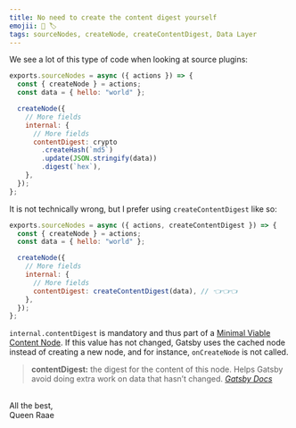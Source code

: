 ```yaml
---
title: No need to create the content digest yourself
emojii: 📄 🏷
tags: sourceNodes, createNode, createContentDigest, Data Layer
---
```


We see a lot of this type of code when looking at source plugins:

```js
exports.sourceNodes = async ({ actions }) => {
  const { createNode } = actions;
  const data = { hello: "world" };

  createNode({
    // More fields
    internal: {
      // More fields
      contentDigest: crypto
        .createHash(`md5`)
        .update(JSON.stringify(data))
        .digest(`hex`),
    },
  });
};
```

It is not technically wrong, but I prefer using `createContentDigest` like so:

```js
exports.sourceNodes = async ({ actions, createContentDigest }) => {
  const { createNode } = actions;
  const data = { hello: "world" };

  createNode({
    // More fields
    internal: {
      // More fields
      contentDigest: createContentDigest(data), // 👈👈👈
    },
  });
};
```

`internal.contentDigest` is mandatory and thus part of a [Minimal Viable Content Node](/emails/2022-01-20-minimal-viable-content-node/). If this value has not changed, Gatsby uses the cached node instead of creating a new node, and for instance, `onCreateNode` is not called.

> **contentDigest:** the digest for the content of this node. Helps Gatsby avoid doing extra work on data that hasn’t changed.
> <cite>[Gatsby Docs](https://www.gatsbyjs.com/docs/reference/config-files/actions/#createNode)</cite>

&nbsp;  
All the best,  
Queen Raae
